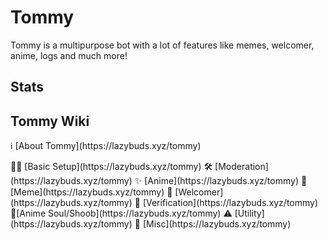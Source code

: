 # Tommy
Tommy is a multipurpose bot with a lot of features like memes, welcomer, anime, logs and much more!

## Stats

## Tommy Wiki
<p> ℹ [About Tommy](https://lazybuds.xyz/tommy) </p>
👷‍♀️ [Basic Setup](https://lazybuds.xyz/tommy)
🛠 [Moderation](https://lazybuds.xyz/tommy)
✨ [Anime](https://lazybuds.xyz/tommy)
🐸 [Meme](https://lazybuds.xyz/tommy)
👋 [Welcomer](https://lazybuds.xyz/tommy)
🚦 [Verification](https://lazybuds.xyz/tommy)
🦊[Anime Soul/Shoob](https://lazybuds.xyz/tommy)
⚠ [Utility](https://lazybuds.xyz/tommy)
🏒 [Misc](https://lazybuds.xyz/tommy)
